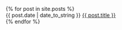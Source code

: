 <div class="content">
  <div class="related">
    {% for post in site.posts %}
    <div>
        <span>{{ post.date | date_to_string }}</span> <a href="{{ post.url }}">{{ post.title }}</a>
    </div>
    {% endfor %}
  </div>
</div>
